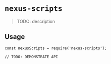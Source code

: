 # `nexus-scripts`

> TODO: description

## Usage

```
const nexusScripts = require('nexus-scripts');

// TODO: DEMONSTRATE API
```
